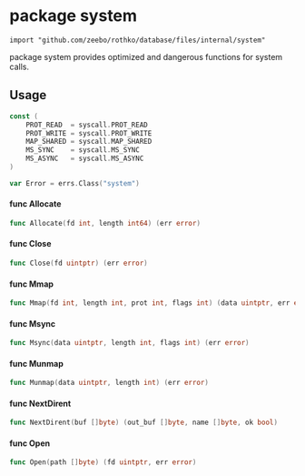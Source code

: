 # package system

`import "github.com/zeebo/rothko/database/files/internal/system"`

package system provides optimized and dangerous functions for system calls.

## Usage

```go
const (
	PROT_READ  = syscall.PROT_READ
	PROT_WRITE = syscall.PROT_WRITE
	MAP_SHARED = syscall.MAP_SHARED
	MS_SYNC    = syscall.MS_SYNC
	MS_ASYNC   = syscall.MS_ASYNC
)
```

```go
var Error = errs.Class("system")
```

#### func  Allocate

```go
func Allocate(fd int, length int64) (err error)
```

#### func  Close

```go
func Close(fd uintptr) (err error)
```

#### func  Mmap

```go
func Mmap(fd int, length int, prot int, flags int) (data uintptr, err error)
```

#### func  Msync

```go
func Msync(data uintptr, length int, flags int) (err error)
```

#### func  Munmap

```go
func Munmap(data uintptr, length int) (err error)
```

#### func  NextDirent

```go
func NextDirent(buf []byte) (out_buf []byte, name []byte, ok bool)
```

#### func  Open

```go
func Open(path []byte) (fd uintptr, err error)
```
